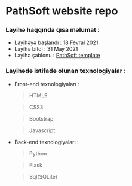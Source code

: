 # PathSoft website repo

### Layihə haqqında qısa məlumat :

- Layihəyə başlandı : 18 Fevral 2021
- Layihə bitdi : 31 May 2021
- Layihə şablonu : [PathSoft template](https://www.templatemonsterpreview.com/tr/demo/83414.html?_gl=1*48482p*_ga*MTc1NjY0NDg0MS4xNjEzNDA5NzA4*_ga_FTPYEGT5LY*MTYxMzU1NDQ4My41LjEuMTYxMzU1NjQxNS42MA..&_ga=2.35242473.972606991.1613409708-1756644841.1613409708)

### Layihədə istifadə olunan texnologiyalar :

- Front-end texnologiyaları :

  > HTML5

  > CSS3

  > Bootstrap

  > Javascript

- Back-end texnologiyaları :

  > Python

  > Flask

  > Sql(SQLite)
